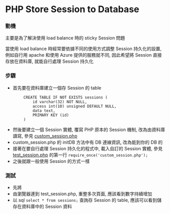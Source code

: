# PHP Store Session to Database

### 動機

主要是為了解決使用 load balance 時的 sticky Session 問題

當使用 load balance 時經常要依據不同的使用方式調整 Session 持久化的設置, 例如自行用 apache 和使用 Azure 提供的服務就不同, 因此希望將 Session 直接存放在資料庫, 就能自行處理 Session 持久化

### 步驟

* 首先要在資料庫建立一個存 Session 的 table
```
		CREATE TABLE IF NOT EXISTS sessions (
			id varchar(32) NOT NULL,
			access int(10) unsigned DEFAULT NULL,
			data text,
			PRIMARY KEY (id)
		)

```
* 然後要建立一個 Session 實體, 覆寫 PHP 原本的 Session 機制, 改為由資料庫讀寫, 參見 [custom_session.php](https://github.com/benbai123/LotsOfThings_-/blob/php_store_session_to_database/custom_session.php)
* custom_session.php 的 initDB 方法中有 DB 連線資訊, 改為能到你的 DB 的
* 接著在要自行處理 Session 持久化的程式中, 載入自訂的 Session 實體, 參見 [test_session.php](https://github.com/benbai123/LotsOfThings_-/blob/php_store_session_to_database/test_session.php) 的第一行 `require_once('custom_session.php');`
* 之後就跟一般使用 Session 的方式一樣

### 測試

* 先將
* 由瀏覽器連到 test_session.php, 重整多次頁面, 應該看到數字持續增加
* 以 sql `select * from sessions;` 查詢存 Session 的 table, 應該可以看到儲存在資料庫中的 Session 資料